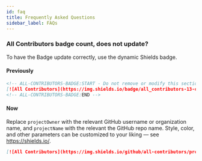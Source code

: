 ```yaml
---
id: faq
title: Frequently Asked Questions
sidebar_label: FAQs
---
```


### All Contributors badge count, does not update?

To have the Badge update correctly, use the dynamic Shields badge.

#### Previously

```markdown
<!-- ALL-CONTRIBUTORS-BADGE:START - Do not remove or modify this section -->
[![All Contributors](https://img.shields.io/badge/all_contributors-13-orange.svg?style=flat-square)](#contributors)
<!-- ALL-CONTRIBUTORS-BADGE:END -->
```

#### Now

Replace `projectOwner` with the relevant GitHub username or organization name, and `projectName` with the relevant the GitHub repo name. Style, color, and other parameters can be customized to your liking — see <https://shields.io/>.

```markdown
[![All Contributors](https://img.shields.io/github/all-contributors/projectOwner/projectName?color=ee8449&style=flat-square)](#contributors)
```
